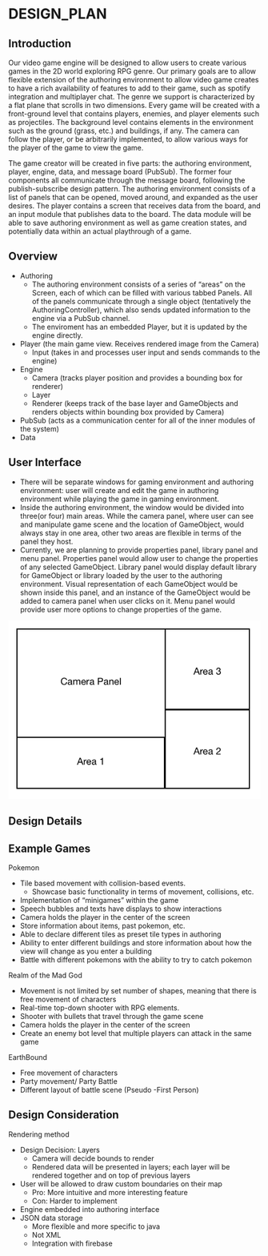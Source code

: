 # DESIGN_PLAN

## Introduction

Our video game engine will be designed to allow users to create various games in the 2D world exploring RPG genre. Our primary goals are to allow flexible extension of the authoring environment to allow video game creates to have a rich availability of features to add to their game, such as spotify integration and multiplayer chat. The genre we support is characterized by a flat plane that scrolls in two dimensions. Every game will be created with a front-ground level that contains players, enemies, and player elements such as projectiles. The background level contains elements in the environment such as the ground (grass, etc.) and buildings, if any. The camera can follow the player, or be arbitrarily implemented, to allow various ways for the player of the game to view the game. 

The game creator will be created in five parts: the authoring environment, player, engine, data, and message board (PubSub). The former four components all communicate through the message board, following the publish-subscribe design pattern. The authoring environment consists of a list of panels that can be opened, moved around, and expanded as the user desires. The player contains a screen that receives data from the board, and an input module that publishes data to the board. The data module will be able to save authoring environment as well as game creation states, and potentially data within an actual playthrough of a game. 


## Overview

* Authoring
    * The authoring environment consists of a series of “areas” on the Screen, each of which can be filled with various tabbed Panels. All of the panels communicate through a single object (tentatively the AuthoringController), which also sends updated information to the engine via a PubSub channel.
    * The enviroment has an embedded Player, but it is updated by the engine directly.
* Player (the main game view. Receives rendered image from the Camera)
    * Input (takes in and processes user input and sends commands to the engine)
* Engine
    * Camera (tracks player position and provides a bounding box for renderer)
    * Layer
    * Renderer (keeps track of the base layer and GameObjects and renders objects within bounding box provided by Camera)
* PubSub (acts as a communication center for all of the inner modules of the system)
* Data


## User Interface
- There will be separate windows for gaming environment and authoring environment: user will create and edit the game in authoring environment while playing the game in gaming environment.
- Inside the authoring environment, the window would be divided into three(or four) main areas. While the camera panel, where user can see and manipulate game scene and the location of GameObject, would always stay in one area, other two areas are flexible in terms of the panel they host. 
- Currently, we are planning to provide properties panel, library panel and menu panel. Properties panel would allow user to change the properties of any selected GameObject. Library panel would display default library for GameObject or library loaded by the user to the authoring environment. Visual representation of each GameObject would be shown inside this panel, and an instance of the GameObject would be added to camera panel when user clicks on it. Menu panel would provide user more options to change properties of the game. 

![UI](UI.png)


## Design Details


## Example Games

Pokemon

* Tile based movement with collision-based events. 
    * Showcase basic functionality in terms of movement, collisions, etc.
* Implementation of “minigames” within the game
* Speech bubbles and texts have displays to show interactions
* Camera holds the player in the center of the screen
* Store information about items, past pokemon, etc.
* Able to declare different tiles as preset tile types in authoring
* Ability to enter different buildings and store information about how the view will change as you enter a building
* Battle with different pokemons with the ability to try to catch pokemon

Realm of the Mad God

* Movement is not limited by set number of shapes, meaning that there is free movement of characters
* Real-time top-down shooter with RPG elements. 
* Shooter with bullets that travel through the game scene
* Camera holds the player in the center of the screen
* Create an enemy bot level that multiple players can attack in the same game

EarthBound

* Free movement of characters
* Party movement/ Party Battle
* Different layout of battle scene (Pseudo -First Person)



## Design Consideration

Rendering method 

* Design Decision: Layers
    * Camera will decide bounds to render
    * Rendered data will be presented in layers; each layer will be rendered together and on top of previous layers
* User will be allowed to draw custom boundaries on their map
    * Pro: More intuitive and more interesting feature
    * Con: Harder to implement
* Engine embedded into authoring interface
* JSON data storage
    * More flexible and more specific to java
    * Not XML
    * Integration with firebase







